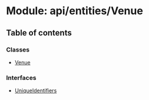 # Module: api/entities/Venue

## Table of contents

### Classes

- [Venue](../wiki/api.entities.Venue.Venue)

### Interfaces

- [UniqueIdentifiers](../wiki/api.entities.Venue.UniqueIdentifiers)
